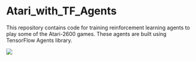 # Atari_with_TF_Agents
This repository contains code for training reinforcement learning agents to play some of the Atari-2600 games. These agents are built using TensorFlow Agents library.

![](https://github.com/shuvoxcd01/Atari_with_TF_Agents/blob/master/pong-v0/agent_gameplay_videos/trained_agent-gs-275154.gif)
